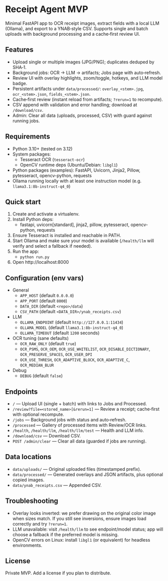 # Receipt Agent MVP

Minimal FastAPI app to OCR receipt images, extract fields with a local LLM (Ollama), and export to a YNAB‑style CSV. Supports single and batch uploads with background processing and a cache‑first review UI.

## Features
- Upload single or multiple images (JPG/PNG); duplicates deduped by SHA‑1.
- Background jobs: OCR → LLM → artifacts; Jobs page with auto‑refresh.
- Review UI with overlay highlights, zoom/toggle, hotkeys, and LLM model badge.
- Persistent artifacts under `data/processed/`: `overlay_<stem>.jpg`, `ocr_<stem>.json`, `fields_<stem>.json`.
- Cache‑first review (instant reload from artifacts; `?rerun=1` to recompute).
- CSV append with validation and error handling; download at `/download/csv`.
- Admin: Clear all data (uploads, processed, CSV) with guard against running jobs.

## Requirements
- Python 3.10+ (tested on 3.12)
- System packages:
  - Tesseract OCR (`tesseract-ocr`)
  - OpenCV runtime deps (Ubuntu/Debian: `libgl1`)
- Python packages (examples): FastAPI, Uvicorn, Jinja2, Pillow, pytesseract, opencv-python, requests
- Ollama running locally with at least one instruction model (e.g. `llama3.1:8b-instruct-q4_0`)

## Quick start
1. Create and activate a virtualenv.
2. Install Python deps:
   - fastapi, uvicorn[standard], jinja2, pillow, pytesseract, opencv-python, requests
3. Ensure Tesseract is installed and reachable in PATH.
4. Start Ollama and make sure your model is available (`/health/llm` will verify and select a fallback if needed).
5. Run the app:
   - `python run.py`
6. Open http://localhost:8000

## Configuration (env vars)
- General
  - `APP_HOST` (default `0.0.0.0`)
  - `APP_PORT` (default `8000`)
  - `DATA_DIR` (default `<repo>/data`)
  - `CSV_PATH` (default `<DATA_DIR>/ynab_receipts.csv`)
- LLM
  - `OLLAMA_ENDPOINT` (default `http://127.0.0.1:11434`)
  - `OLLAMA_MODEL` (default `llama3.1:8b-instruct-q4_0`)
  - `OLLAMA_TIMEOUT` (default `1200` seconds)
- OCR tuning (sane defaults)
  - `OCR_RAW_ONLY` (default `true`)
  - `OCR_PSMS`, `OCR_OEM`, `OCR_USE_WHITELIST`, `OCR_DISABLE_DICTIONARY`, `OCR_PRESERVE_SPACES`, `OCR_USER_DPI`
  - `OCR_USE_THRESH`, `OCR_ADAPTIVE_BLOCK`, `OCR_ADAPTIVE_C`, `OCR_MEDIAN_BLUR`
- Debug
  - `DEBUG` (default `false`)

## Endpoints
- `/` — Upload UI (single + batch) with links to Jobs and Processed.
- `/review?file=<stored_name>[&rerun=1]` — Review a receipt; cache‑first with optional recompute.
- `/jobs` — Background jobs with status and auto‑refresh.
- `/processed` — Gallery of processed items with Review/OCR links.
- `/health`, `/health/llm`, `/health/llm/test` — Health and LLM info.
- `/download/csv` — Download CSV.
- `POST /admin/clear` — Clear all data (guarded if jobs are running).

## Data locations
- `data/uploads/` — Original uploaded files (timestamped prefix).
- `data/processed/` — Generated overlays and JSON artifacts, plus optional copied images.
- `data/ynab_receipts.csv` — Appended CSV.

## Troubleshooting
- Overlay looks inverted: we prefer drawing on the original color image when sizes match. If you still see inversions, ensure images load correctly and try `?rerun=1`.
- LLM unavailable: visit `/health/llm` to see endpoint/model status; app will choose a fallback if the preferred model is missing.
- OpenCV errors on Linux: install `libgl1` (or equivalent) for headless environments.

## License
Private MVP. Add a license if you plan to distribute.

